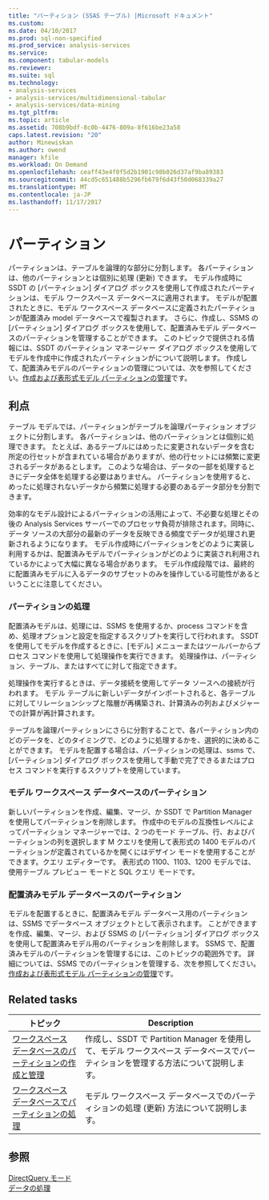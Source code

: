 ```yaml
---
title: "パーティション (SSAS テーブル) |Microsoft ドキュメント"
ms.custom: 
ms.date: 04/10/2017
ms.prod: sql-non-specified
ms.prod_service: analysis-services
ms.service: 
ms.component: tabular-models
ms.reviewer: 
ms.suite: sql
ms.technology:
- analysis-services
- analysis-services/multidimensional-tabular
- analysis-services/data-mining
ms.tgt_pltfrm: 
ms.topic: article
ms.assetid: 708b9bdf-8c0b-4476-809a-8f616be23a58
caps.latest.revision: "20"
author: Minewiskan
ms.author: owend
manager: kfile
ms.workload: On Demand
ms.openlocfilehash: ceaff43e4f0f5d2b1901c98b026d37af9ba89383
ms.sourcegitcommit: 44cd5c651488b5296fb679f6d43f50d068339a27
ms.translationtype: MT
ms.contentlocale: ja-JP
ms.lasthandoff: 11/17/2017
---
```

# <a name="partitions"></a>パーティション
  パーティションは、テーブルを論理的な部分に分割します。 各パーティションは、他のパーティションとは個別に処理 (更新) できます。 モデル作成時に SSDT の [パーティション] ダイアログ ボックスを使用して作成されたパーティションは、モデル ワークスペース データベースに適用されます。 モデルが配置されたときに、モデル ワークスペース データベースに定義されたパーティションが配置済み model データベースで複製されます。 さらに、作成し、SSMS の [パーティション] ダイアログ ボックスを使用して、配置済みモデル データベースのパーティションを管理することができます。  このトピックで提供される情報には、SSDT のパーティション マネージャー ダイアログ ボックスを使用してモデルを作成中に作成されたパーティションがについて説明します。 作成して、配置済みモデルのパーティションの管理については、次を参照してください。[作成および表形式モデル パーティションの管理](../../analysis-services/tabular-models/create-and-manage-tabular-model-partitions-ssas-tabular.md)です。  
  
##  <a name="bkmk_benefits"></a> 利点  
 テーブル モデルでは、パーティションがテーブルを論理パーティション オブジェクトに分割します。 各パーティションは、他のパーティションとは個別に処理できます。 たとえば、あるテーブルにはめったに変更されないデータを含む所定の行セットが含まれている場合がありますが、他の行セットには頻繁に変更されるデータがあるとします。 このような場合は、データの一部を処理するときにデータ全体を処理する必要はありません。 パーティションを使用すると、めったに処理されないデータから頻繁に処理する必要のあるデータ部分を分割できます。  
  
 効率的なモデル設計によるパーティションの活用によって、不必要な処理とその後の Analysis Services サーバーでのプロセッサ負荷が排除されます。同時に、データ ソースの大部分の最新のデータを反映できる頻度でデータが処理され更新されるようになります。 モデル作成時にパーティションをどのように実装し利用するかは、配置済みモデルでパーティションがどのように実装され利用されているかによって大幅に異なる場合があります。 モデル作成段階では、最終的に配置済みモデルに入るデータのサブセットのみを操作している可能性があるということに注意してください。  
  
### <a name="processing-partitions"></a>パーティションの処理  
 配置済みモデルは、処理には、SSMS を使用するか、process コマンドを含め、処理オプションと設定を指定するスクリプトを実行して行われます。 SSDT を使用してモデルを作成するときに、[モデル] メニューまたはツールバーからプロセス コマンドを使用して処理操作を実行できます。 処理操作は、パーティション、テーブル、またはすべてに対して指定できます。  
  
 処理操作を実行するときは、データ接続を使用してデータ ソースへの接続が行われます。 モデル テーブルに新しいデータがインポートされると、各テーブルに対してリレーションシップと階層が再構築され、計算済みの列およびメジャーでの計算が再計算されます。  
  
 テーブルを論理パーティションにさらに分割することで、各パーティション内のどのデータを、どのタイミングで、どのように処理するかを、選択的に決めることができます。 モデルを配置する場合は、パーティションの処理は、ssms で、[パーティション] ダイアログ ボックスを使用して手動で完了できるまたはプロセス コマンドを実行するスクリプトを使用しています。  
  
### <a name="partitions-in-the-model-workspace-database"></a>モデル ワークスペース データベースのパーティション  
 新しいパーティションを作成、編集、マージ、か SSDT で Partition Manager を使用してパーティションを削除します。 作成中のモデルの互換性レベルによってパーティション マネージャーでは、2 つのモード テーブル、行、およびパーティションの列を選択します M クエリを使用して表形式の 1400 モデルのパーティションが定義されているかを開くにはデザイン モードを使用することができます。クエリ エディターです。 表形式の 1100、1103、1200 モデルでは、使用テーブル プレビュー モードと SQL クエリ モードです。 
  
### <a name="partitions-in-a-deployed-model-database"></a>配置済みモデル データベースのパーティション  
 モデルを配置するときに、配置済みモデル データベース用のパーティションは、SSMS でデータベース オブジェクトとして表示されます。 ことができますを作成、編集、マージ、および SSMS の [パーティション] ダイアログ ボックスを使用して配置済みモデル用のパーティションを削除します。 SSMS で、配置済みモデルのパーティションを管理するには、このトピックの範囲外です。 詳細については、SSMS でのパーティションを管理する、次を参照してください。[作成および表形式モデル パーティションの管理](../../analysis-services/tabular-models/create-and-manage-tabular-model-partitions-ssas-tabular.md)です。  
  
##  <a name="bkmk_related_tasks"></a> Related tasks  
  
|トピック|Description|  
|-----------|-----------------|  
|[ワークスペース データベースのパーティションの作成と管理](../../analysis-services/tabular-models/create-and-manage-partitions-in-the-workspace-database-ssas-tabular.md)|作成し、SSDT で Partition Manager を使用して、モデル ワークスペース データベースでパーティションを管理する方法について説明します。|  
|[ワークスペース データベースでパーティションの処理](../../analysis-services/tabular-models/process-partitions-in-the-workspace-databse-ssas-tabular.md)|モデル ワークスペース データベースでのパーティションの処理 (更新) 方法について説明します。|  
  
## <a name="see-also"></a>参照  
 [DirectQuery モード](../../analysis-services/tabular-models/directquery-mode-ssas-tabular.md)   
 [データの処理](../../analysis-services/tabular-models/process-data-ssas-tabular.md)  
  
  
